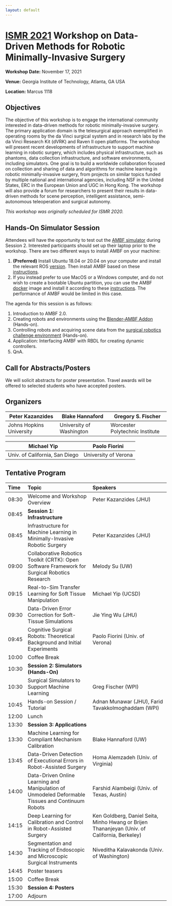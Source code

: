 ```yaml
---
layout: default
---
```


# [ISMR 2021](http://www.ismr.gatech.edu/) Workshop on Data-Driven Methods for Robotic Minimally-Invasive Surgery

**Workshop Date:**  November 17, 2021

**Venue:** Georgia Institute of Technology, Atlanta, GA USA

**Location:** Marcus 1118

## Objectives

The objective of this workshop is to engage the international community interested in data-driven methods for robotic minimally-invasive surgery. The primary application domain is the telesurgical approach exemplified in operating rooms by the da Vinci surgical system and in research labs by the da Vinci Research Kit (dVRK) and Raven II open platforms. The workshop will present recent developments of infrastructure to support machine learning in robotic surgery, which includes physical infrastructure, such as phantoms, data collection infrastructure, and software environments, including simulators. One goal is to build a worldwide collaboration focused on collection and sharing of data and algorithms for machine learning in robotic minimally-invasive surgery, from projects on similar topics funded by multiple national and international agencies, including NSF in the United States, ERC in the European Union and UGC in Hong Kong. The workshop will also provide a forum for researchers to present their results in data-driven methods for scene perception, intelligent assistance, semi-autonomous teleoperation and surgical autonomy.

*This workshop was originally scheduled for ISMR 2020.*

## Hands-On Simulator Session

Attendees will have the opportunity to test out the [AMBF simulator](https://github.com/WPI-AIM/ambf) during Session 2.
Interested participants should set up their laptop prior to the workshop. There are two different ways to install AMBF on your machine:

  1. **(Preferred)** Install Ubuntu 18.04 or 20.04 on your computer and install the relevant ROS [version](http://wiki.ros.org/ROS/Installation). Then install AMBF based on these [instructions](https://github.com/WPI-AIM/ambf/blob/ambf-2.0/README.md).
  2. If you instead prefer to use MacOS or a Windows computer, and do not wish to create a bootable Ubuntu partition, you can use the AMBF [docker](https://github.com/collaborative-robotics/docker-ambf) image and install it according to these [instructions](https://github.com/collaborative-robotics/docker-ambf). The performance of AMBF would be limited in this case.

The agenda for this session is as follows:

  1. Introduction to AMBF 2.0.
  2. Creating robots and environments using the [Blender-AMBF Addon](https://github.com/WPI-AIM/ambf_addon) (Hands-on).
  3. Controlling robots and acquiring scene data from the [surgical robotics challenge environment](https://github.com/collaborative-robotics/surgical_robotics_challenge) (Hands-on).
  4. Application: Interfacing AMBF with RBDL for creating dynamic controllers.
  5. QnA.

## Call for Abstracts/Posters

We will solicit abstracts for poster presentation.
Travel awards will be offered to selected students who have accepted posters.

## Organizers

|Peter Kazanzides          | Blake Hannaford           | Gregory S. Fischer              |
|--------------------------|---------------------------|---------------------------------|
|Johns Hopkins University  | University of Washington  | Worcester Polytechnic Institute |

|Michael Yip                    | Paolo Fiorini         |
|-------------------------------|-----------------------|
|Univ. of California, San Diego | University of Verona  |

## Tentative Program

| Time  | Topic        | Speakers |
|:------|:-------------|:---------|
| 08:30 | Welcome and Workshop Overview | Peter Kazanzides (JHU) |
| 08:45 | **Session 1: Infrastructure** | |
| 08:45 | Infrastructure for Machine Learning in Minimally-Invasive Robotic Surgery | Peter Kazanzides (JHU) |
| 09:00 | Collaborative Robotics Toolkit (CRTK): Open Software Framework for Surgical Robotics Research | Melody Su (UW) |
| 09:15 | Real-to-Sim Transfer Learning for Soft Tissue Manipulation | Michael Yip (UCSD) |
| 09:30 | Data-Driven Error Correction for Soft-Tissue Simulations | Jie Ying Wu (JHU) |
| 09:45 | Cognitive Surgical Robots: Theoretical Background and Initial Experiments | Paolo Fiorini (Univ. of Verona) |
| 10:00 | Coffee Break | | |
| 10:30 | **Session 2: Simulators (Hands-On)** | |
| 10:30 | Surgical Simulators to Support Machine Learning| Greg Fischer (WPI) |
| 10:45 | Hands-on Session / Tutorial | Adnan Munawar (JHU), Farid Tavakkolmoghaddam (WPI) |
| 12:00 | Lunch | | |
| 13:30 | **Session 3: Applications** | |
| 13:30 | Machine Learning for Compliant Mechanism Calibration | Blake Hannaford (UW) |
| 13:45 | Data-Driven Detection of Executional Errors in Robot-Assisted Surgery | Homa Alemzadeh (Univ. of Virginia) |
| 14:00 | Data-Driven Online Learning and Manipulation of Unmodeled Deformable Tissues and Continuum Robots | Farshid Alambeigi (Univ. of Texas, Austin) |
| 14:15 | Deep Learning for Calibration and Control in Robot-Assisted Surgery | Ken Goldberg, Daniel Seita, Minho Hwang or Brijen Thananjeyan (Univ. of California, Berkeley) |
| 14:30 | Segmentation and Tracking of Endoscopic and Microscopic Surgical Instruments | Niveditha Kalavakonda (Univ. of Washington) |
| 14:45 | Poster teasers ||
| 15:00 | Coffee Break | |
| 15:30 | **Session 4: Posters** | |
| 17:00 | Adjourn | | |
